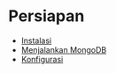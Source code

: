# Persiapan

- [Instalasi](instalasi.md)
- [Menjalankan MongoDB](menjalankan_mongodb.md)
- [Konfigurasi](konfigurasi.md)
